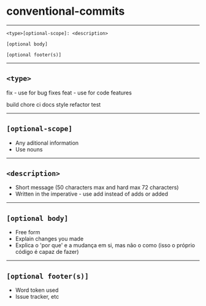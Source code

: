 # conventional-commits

---

```
<type>[optional-scope]: <description>

[optional body]

[optional footer(s)]
```

---

## `<type>`

fix - use for bug fixes
feat - use for code features

build
chore
ci
docs
style
refactor
test

---

## `[optional-scope]`

 - Any aditional information
 - Use nouns

---

## `<description>`

- Short message (50 characters max and hard max 72 characters)
- Written in the imperative - use add instead of adds or added

---

## `[optional body]`

- Free form
- Explain changes you made
- Explica o 'por que' e a mudança em si, mas não o como (isso o próprio código é capaz de fazer)

---

## `[optional footer(s)]`

- Word token used
- Issue tracker, etc
